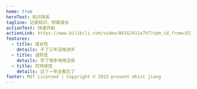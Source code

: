 ```yaml
---
home: true
heroText: 知识体系
tagline: 记录知识、积累成长
actionText: 快速开始
actionLink: https://www.bilibili.com/video/BV1GJ411x7h7?spm_id_from=333.999.0.0
features:
  - title: 成长性
    details: 干了三年没啥进步
  - title: 进阶性
    details: 学了很多啥用没有
  - title: 可持续性
    details: 过了一年全都忘了
footer: MIT Licensed | Copyright © 2022-present mhist jiang
---
```

